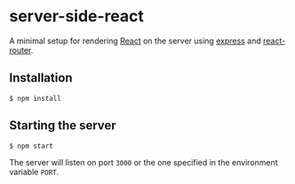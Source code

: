 # server-side-react

A minimal setup for rendering [React](http://reactjs.org/) on the server using [express](http://expressjs.com/) and [react-router](http://rackt.github.io/react-router/).

## Installation

```
$ npm install
```

## Starting the server

```
$ npm start
```

The server will listen on port `3000` or the one specified in the environment variable `PORT`.